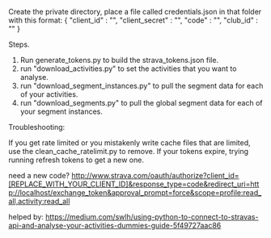 
Create the private directory, place a file called credentials.json in that folder with this format:
{
"client_id" : "<insertid>",
"client_secret" : "<insertid>",
"code" : "<insertid>",
"club_id" : "<insertid>"
}

Steps.

1. Run generate_tokens.py to build the strava_tokens.json file.
2. run "download_activities.py" to set the activities that you want to analyse.
3. run "download_segment_instances.py" to pull the segment data for each of your activities.
4. run "download_segments.py" to pull the global segment data for each of your segment instances.


Troubleshooting:

If you get rate limited or you mistakenly write cache files that are limited, use the clean_cache_ratelimit.py to remove.
If your tokens expire, trying running refresh tokens to get a new one.

need a new code?
http://www.strava.com/oauth/authorize?client_id=[REPLACE_WITH_YOUR_CLIENT_ID]&response_type=code&redirect_uri=http://localhost/exchange_token&approval_prompt=force&scope=profile:read_all,activity:read_all


helped by:
    https://medium.com/swlh/using-python-to-connect-to-stravas-api-and-analyse-your-activities-dummies-guide-5f49727aac86